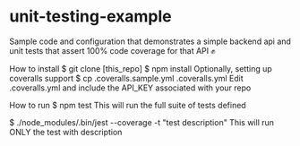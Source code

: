 # unit-testing-example
Sample code and configuration that demonstrates a simple backend api and unit tests that assert 100% code coverage for that API ✊

How to install
$ git clone [this_repo]
$ npm install
Optionally, setting up coveralls support
$ cp .coveralls.sample.yml .coveralls.yml
Edit .coveralls.yml and include the API_KEY associated with your repo

How to run
$ npm test
This will run the full suite of tests defined

$ ./node_modules/.bin/jest --coverage -t "test description"
This will run ONLY the test with description
